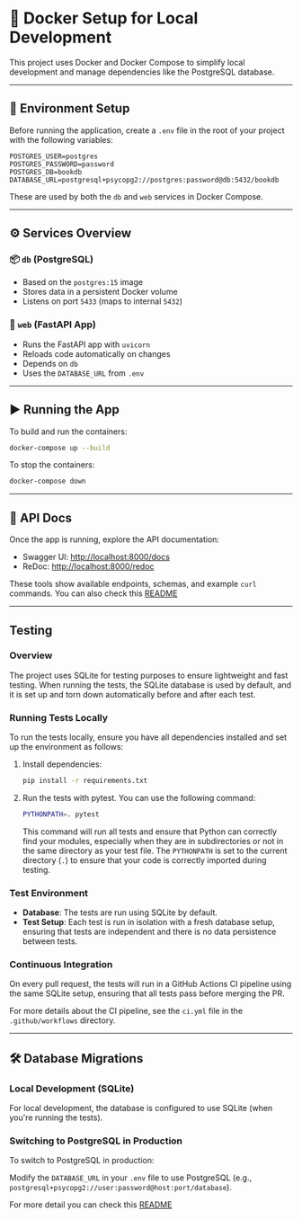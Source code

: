 
# 🐳 Docker Setup for Local Development

This project uses Docker and Docker Compose to simplify local development and manage dependencies like the PostgreSQL database.

---

## 📁 Environment Setup

Before running the application, create a `.env` file in the root of your project with the following variables:

```env
POSTGRES_USER=postgres
POSTGRES_PASSWORD=password
POSTGRES_DB=bookdb
DATABASE_URL=postgresql+psycopg2://postgres:password@db:5432/bookdb
```

These are used by both the `db` and `web` services in Docker Compose.

---

## ⚙️ Services Overview

### 📦 `db` (PostgreSQL)

- Based on the `postgres:15` image  
- Stores data in a persistent Docker volume  
- Listens on port `5433` (maps to internal `5432`)

### 🚀 `web` (FastAPI App)

- Runs the FastAPI app with `uvicorn`  
- Reloads code automatically on changes  
- Depends on `db`  
- Uses the `DATABASE_URL` from `.env`

---

## ▶️ Running the App

To build and run the containers:

```bash
docker-compose up --build
```

To stop the containers:

```bash
docker-compose down
```

---

## 📘 API Docs

Once the app is running, explore the API documentation:

- Swagger UI: [http://localhost:8000/docs](http://localhost:8000/docs)
- ReDoc: [http://localhost:8000/redoc](http://localhost:8000/redoc)

These tools show available endpoints, schemas, and example `curl` commands.
You can also check this [README](https://github.com/pooyaostvoar/TestProject/blob/main/app/apis/README.md)


---
## Testing

### Overview
The project uses SQLite for testing purposes to ensure lightweight and fast testing. When running the tests, the SQLite database is used by default, and it is set up and torn down automatically before and after each test.

### Running Tests Locally
To run the tests locally, ensure you have all dependencies installed and set up the environment as follows:

1. Install dependencies:

    ```bash
    pip install -r requirements.txt
    ```

2. Run the tests with pytest. You can use the following command:

    ```bash
    PYTHONPATH=. pytest
    ```

   This command will run all tests and ensure that Python can correctly find your modules, especially when they are in subdirectories or not in the same directory as your test file. The `PYTHONPATH` is set to the current directory (`.`) to ensure that your code is correctly imported during testing.

### Test Environment
- **Database**: The tests are run using SQLite by default. 
- **Test Setup**: Each test is run in isolation with a fresh database setup, ensuring that tests are independent and there is no data persistence between tests.

### Continuous Integration
On every pull request, the tests will run in a GitHub Actions CI pipeline using the same SQLite setup, ensuring that all tests pass before merging the PR.

For more details about the CI pipeline, see the `ci.yml` file in the `.github/workflows` directory.


---

## 🛠️ Database Migrations

### Local Development (SQLite)

For local development, the database is configured to use SQLite (when you're running the tests).

### Switching to PostgreSQL in Production

To switch to PostgreSQL in production:

Modify the `DATABASE_URL` in your `.env` file to use PostgreSQL (e.g., `postgresql+psycopg2://user:password@host:port/database`).

For more detail you can check this [README](https://github.com/pooyaostvoar/TestProject/blob/main/alembic/README.md)

